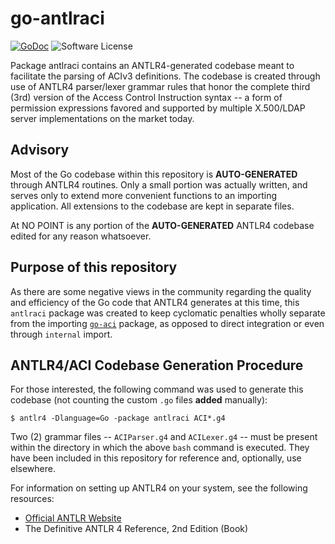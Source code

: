 # go-antlraci

[![GoDoc](https://godoc.org/github.com/JesseCoretta/go-antlraci?status.svg)](https://godoc.org/github.com/JesseCoretta/go-antlraci) ![Software License](https://img.shields.io/badge/license-MIT-brightgreen.svg?style=flat-square)

Package antlraci contains an ANTLR4-generated codebase meant to facilitate the parsing of ACIv3 definitions. The codebase is created through use of ANTLR4 parser/lexer grammar rules that honor the complete third (3rd) version of the Access Control Instruction syntax -- a form of permission expressions favored and supported by multiple X.500/LDAP server implementations on the market today.

## Advisory

Most of the Go codebase within this repository is **AUTO-GENERATED** through ANTLR4 routines. Only a small portion was actually written, and serves only to extend more convenient functions to an importing application. All extensions to the codebase are kept in separate files.

At NO POINT is any portion of the **AUTO-GENERATED** ANTLR4 codebase edited for any reason whatsoever.

## Purpose of this repository

As there are some negative views in the community regarding the quality and efficiency of the Go code that ANTLR4 generates at this time, this `antlraci` package was created to keep cyclomatic penalties wholly separate from the importing [`go-aci`](https://github.com/JesseCoretta/go-aci) package, as opposed to direct integration or even through `internal` import.

## ANTLR4/ACI Codebase Generation Procedure

For those interested, the following command was used to generate this codebase (not counting the custom `.go` files **added** manually):

```
$ antlr4 -Dlanguage=Go -package antlraci ACI*.g4
```

Two (2) grammar files -- `ACIParser.g4` and `ACILexer.g4` -- must be present within the directory in which the above `bash` command is executed. They have been included in this repository for reference and, optionally, use elsewhere.

For information on setting up ANTLR4 on your system, see the following resources:

 - [Official ANTLR Website](http://www.antlr.org)
 - The Definitive ANTLR 4 Reference, 2nd Edition (Book)

